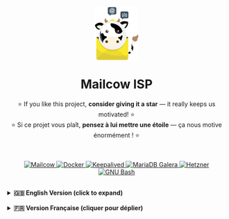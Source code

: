 <div align="center">
    <img src="logo.png" alt="Mailcow ISP" height="20%" width="20%" style="vertical-align: middle;">
</div>

<h1 align="center">Mailcow ISP</h1>

<p align="center">
    ⭐ If you like this project, <strong>consider giving it a star</strong> — it really keeps us motivated! ⭐<br>
    ⭐ Si ce projet vous plaît, <strong>pensez à lui mettre une étoile</strong> — ça nous motive énormément ! ⭐

<p>&nbsp;</p>

<p align="center">
  <a href="https://github.com/mailcow/mailcow-dockerized" target="_blank">
    <img src="https://img.shields.io/badge/MAILCOW-FFC107?style=for-the-badge&logoColor=white" alt="Mailcow"/>
  </a>
  <a href="https://www.docker.com/" target="_blank">
    <img src="https://img.shields.io/badge/Docker-2496ED?style=for-the-badge&logo=docker&logoColor=white" alt="Docker"/>
  </a>
  <a href="https://www.keepalived.org/" target="_blank">
    <img src="https://img.shields.io/badge/Keepalived-009688?style=for-the-badge" alt="Keepalived"/>
  </a>
  <a href="https://mariadb.com/kb/en/galera-cluster/" target="_blank">
    <img src="https://img.shields.io/badge/MariaDB%20Galera-003545?style=for-the-badge&logo=mariadb&logoColor=white" alt="MariaDB Galera"/>
  </a>
  <a href="https://www.hetzner.com/cloud" target="_blank">
    <img src="https://img.shields.io/badge/Hetzner%20Cloud-D50C2D?style=for-the-badge&logo=hetzner&logoColor=white" alt="Hetzner"/>
  </a>
  <a href="https://www.gnu.org/software/bash/" target="_blank">
    <img src="https://img.shields.io/badge/GNU%20Bash-4EAA25?style=for-the-badge&logo=gnubash&logoColor=white" alt="GNU Bash"/>
  </a>
<br><br>
</p>

<details>
<summary><strong>🇬🇧 English Version (click to expand)</strong></summary>

### ✨ Turnkey Professional Deployment

Interested by this high-availability architecture, but the implementation seems complex and time-consuming? **You're right.**

A successful deployment requires careful planning and expertise to ensure optimal performance, security, and reliability. To save you time and guarantee a flawless setup, I offer a **comprehensive, turnkey deployment service**.

---

### 🚀 What You Get

| Service | Description |
| :--- | :--- |
| **📦 Full Mailcow Installation & Configuration** | Deployment of the Mailcow stack according to best practices. |
| **🌐 Cluster Setup (Galera & Mailcow HA)** | Implementation of the 3-node database and application clusters, including all orchestration scripts. |
| **🛡️ Server Provisioning & Hardening** | Setup and security hardening of your servers on the Hetzner Cloud platform. |
| **📝 Custom Sign-up Portal Deployment** | Integration of the user-friendly, self-service sign-up page (if needed). |
| **📊 Monitoring & Alerting Setup** | Configuration of internal and external monitoring to ensure you are notified of any issues. |
| **🧪 Testing & Go-Live Support** | Full testing of the infrastructure, failover mechanisms, and support during the final production launch. |

---

### Our Philosophy

Your contribution rewards hundreds of hours of research, development, and testing that went into creating this robust solution.

To be fair to the amazing open-source community, a portion of this contribution will be **donated to the Mailcow team**. Their exceptional work is the foundation upon which this project is built.
*   **Mailcow Official Website:** [mailcow.email](https://mailcow.email)
*   **Mailcow GitHub Repository:** [github.com/mailcow/mailcow-dockerized](https://github.com/mailcow/mailcow-dockerized)

---

### Interested in a robust solution, without the headaches?

Let me know for a demo or if you have a project...

<!-- <header> -->
<span style="font-weight: bold; font-size: 18px;">
&#109;&#97;&#105;<!-- &#1 -->&#108;&#99;<!-- <br> && \n ok -->&#111;&#119;&#105;</span><!-- </header> --><!-- <footer> --><span style="font-weight: bold; font-size: 16px;"><!-- &#{0-9}; -->&#115;&#112;<!-- Github profil start  with -->&#64;<!-- domaine -->&#103;&#109;&#97;<!-- domain.tld -->&#105;&#108;<!-- point -->&#46;<!-- &#{0-9}; -->&#99;<!-- ext: .com, .org -->&#111;&#109;
</span>
<!-- </footer> -->

<!--
## 📞
-->

</details>

<br>

<details>
<summary><strong>🇫🇷 Version Française (cliquer pour déplier)</strong></summary>

### ✨ Déploiement Professionnel Clé en Main

Intéressé par la puissance de cette architecture, mais sa mise en place vous semble complexe et chronophage ? **Vous avez raison.**

Un déploiement réussi nécessite une expertise humaine pour garantir une performance, une sécurité et une fiabilité optimales. Pour vous faire gagner du temps et vous garantir une installation parfaite, je propose un **service de déploiement complet, clé en main**.

---

### 🚀 Ce Que Vous Obtenez

| Service | Description |
| :--- | :--- |
| **📦 Installation & Configuration Complète de Mailcow** | Déploiement de la pile Mailcow selon les meilleures pratiques. |
| **🌐 Mise en Place des Clusters (Galera & Mailcow HA)** | Implémentation des clusters de base de données et applicatif, incluant tous les scripts d'orchestration. |
| **🛡️ Provisionnement & Sécurisation des Serveurs** | Installation et sécurisation de vos serveurs sur la plateforme Hetzner Cloud. |
| **📝 Déploiement du Portail d'Inscription** | Intégration de la page d'inscription personnalisée pour vos utilisateurs (le cas échéant). |
| **📊 Configuration du Monitoring & des Alertes** | Mise en place de la surveillance interne et externe pour vous notifier de tout incident. |
| **🧪 Tests & Accompagnement à la Production** | Tests complets de l'infrastructure, de la bascule, et accompagnement lors de la mise en production. |

---

### Notre Philosophie

Votre contribution permet de récompenser des centaines d'heures de travail, de recherche et de développement.

Pour être juste envers la communauté open-source, une partie de cette contribution sera **reversée à l'équipe de Mailcow**. C'est grâce à leur travail exceptionnel que ce projet existe.
*   **Site Officiel de Mailcow :** [mailcow.email](https://mailcow.email)
*   **Dépôt GitHub de Mailcow :** [github.com/mailcow/mailcow-dockerized](https://github.com/mailcow/mailcow-dockerized)

---

### Intéressé par une solution robuste, sans les maux de tête ?

Faites-moi signe directement pour une démo ou si vous avez un projet...

<!-- <header> -->
<span style="font-weight: bold; font-size: 18px;">
&#109;&#97;&#105;<!-- &#1 -->&#108;&#99;<!-- <br> && \n ok -->&#111;&#119;&#105;</span><!-- </header> --><!-- <footer> --><span style="font-weight: bold; font-size: 16px;"><!-- &#{0-9}; -->&#115;&#112;<!-- Github profil start  with -->&#64;<!-- domaine -->&#103;&#109;&#97;<!-- domain.tld -->&#105;&#108;<!-- point -->&#46;<!-- &#{0-9}; -->&#99;<!-- ext: .com, .org -->&#111;&#109;
</span>
<!-- </footer> -->

</details>
